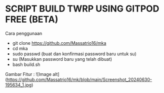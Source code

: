 # SCRIPT BUILD TWRP USING GITPOD FREE (BETA)

Cara penggunaan
- git clone https://github.com/Massatrio16/mka
- cd mka
- sudo passwd (buat dan konfirmasi password baru untuk su)
- su (Masukkan password baru yang telah dibuat)
- bash build.sh



Gambar Fitur :
![Image alt] (https://github.com/Massatrio16/mk/blob/main/Screenshot_20240630-195634_1.jpg)


